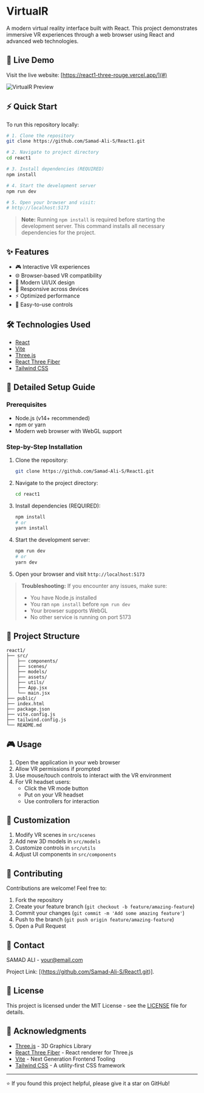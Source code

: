 # VirtualR

A modern virtual reality interface built with React. This project demonstrates immersive VR experiences through a web browser using React and advanced web technologies.

## 🚀 Live Demo

Visit the live website: [https://react1-three-rouge.vercel.app/](#)
 
![VirtualR Preview](your-screenshot-url-here)   

 
## ⚡ Quick Start

To run this repository locally:

```bash 
# 1. Clone the repository
git clone https://github.com/Samad-Ali-S/React1.git

# 2. Navigate to project directory
cd react1

# 3. Install dependencies (REQUIRED)
npm install

# 4. Start the development server
npm run dev

# 5. Open your browser and visit:
# http://localhost:5173
```

> **Note:** Running `npm install` is required before starting the development server. This command installs all necessary dependencies for the project.

## ✨ Features

- 🎮 Interactive VR experiences
- 🌐 Browser-based VR compatibility
- 🎨 Modern UI/UX design
- 📱 Responsive across devices
- ⚡ Optimized performance
- 🔌 Easy-to-use controls

## 🛠️ Technologies Used

- [React](https://reactjs.org/)
- [Vite](https://vitejs.dev/)
- [Three.js](https://threejs.org/)
- [React Three Fiber](https://docs.pmnd.rs/react-three-fiber/)
- [Tailwind CSS](https://tailwindcss.com/)

## 🚀 Detailed Setup Guide

### Prerequisites

- Node.js (v14+ recommended)
- npm or yarn
- Modern web browser with WebGL support

### Step-by-Step Installation

1. Clone the repository:
   ```bash
   git clone https://github.com/Samad-Ali-S/React1.git
   ```

2. Navigate to the project directory:
   ```bash
   cd react1
   ```

3. Install dependencies (REQUIRED):
   ```bash
   npm install
   # or
   yarn install
   ```

4. Start the development server:
   ```bash
   npm run dev
   # or
   yarn dev
   ```

5. Open your browser and visit `http://localhost:5173`

> **Troubleshooting:** If you encounter any issues, make sure:
> - You have Node.js installed
> - You ran `npm install` before `npm run dev`
> - Your browser supports WebGL
> - No other service is running on port 5173

## 📁 Project Structure

```
react1/
├── src/
│   ├── components/
│   ├── scenes/
│   ├── models/
│   ├── assets/
│   ├── utils/
│   ├── App.jsx
│   └── main.jsx
├── public/
├── index.html
├── package.json
├── vite.config.js
├── tailwind.config.js
└── README.md
```

## 🎮 Usage

1. Open the application in your web browser
2. Allow VR permissions if prompted
3. Use mouse/touch controls to interact with the VR environment
4. For VR headset users:
   - Click the VR mode button
   - Put on your VR headset
   - Use controllers for interaction

## 🎨 Customization

1. Modify VR scenes in `src/scenes`
2. Add new 3D models in `src/models`
3. Customize controls in `src/utils`
4. Adjust UI components in `src/components`

## 🤝 Contributing

Contributions are welcome! Feel free to:

1. Fork the repository
2. Create your feature branch (`git checkout -b feature/amazing-feature`)
3. Commit your changes (`git commit -m 'Add some amazing feature'`)
4. Push to the branch (`git push origin feature/amazing-feature`)
5. Open a Pull Request

## 📧 Contact

SAMAD ALI - [your@email.com](Fa23bese0016@maju.edu.pk)

Project Link: [(https://github.com/Samad-Ali-S/React1.git)].

## 📝 License

This project is licensed under the MIT License - see the [LICENSE](LICENSE) file for details.

## 🙏 Acknowledgments

- [Three.js](https://threejs.org/) - 3D Graphics Library
- [React Three Fiber](https://docs.pmnd.rs/react-three-fiber/) - React renderer for Three.js
- [Vite](https://vitejs.dev/) - Next Generation Frontend Tooling
- [Tailwind CSS](https://tailwindcss.com/) - A utility-first CSS framework

---

⭐️ If you found this project helpful, please give it a star on GitHub!
